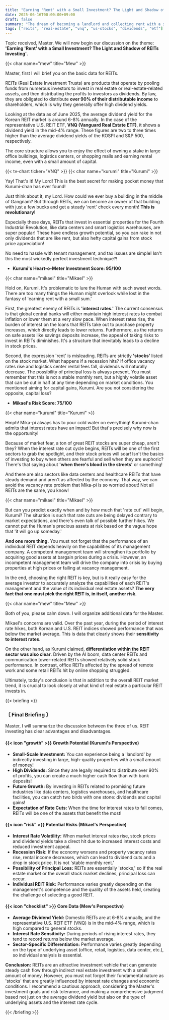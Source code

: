 ```yaml
---
title: "Earning 'Rent' with a Small Investment? The Light and Shadow of REITs Investing"
date: 2025-06-16T00:00:00+09:00
draft: false
summary: "The dream of becoming a landlord and collecting rent with a small investment—is it possible with REITs? From the high dividend yields to the hidden interest rate risks and potential for principal loss, three unique characters delve into everything about REITs investing."
tags: ["reits", "real-estate", "vnq", "us-stocks", "dividends", "etf"]
---
```


<p>Topic received, Master. We will now begin our discussion on the theme: <strong>'Earning 'Rent' with a Small Investment? The Light and Shadow of REITs Investing'</strong>.</p>
{{< char name="mew" title="Mew" >}}
<p>Master, first I will brief you on the basic data for REITs.</p>
<p>REITs (Real Estate Investment Trusts) are products that operate by pooling funds from numerous investors to invest in real estate or real-estate-related assets, and then distributing the profits to investors as dividends. By law, they are obligated to distribute <strong>over 90% of their distributable income</strong> to shareholders, which is why they generally offer high dividend yields.</p>
<p>Looking at the data as of June 2025, the average dividend yield for the Korean REIT market is around 6-8% annually. In the case of the representative U.S. REIT ETF, <strong>VNQ (Vanguard Real Estate ETF)</strong>, it shows a dividend yield in the mid-4% range. These figures are two to three times higher than the average dividend yields of the KOSPI and S&P 500, respectively.</p>
<p>The core structure allows you to enjoy the effect of owning a stake in large office buildings, logistics centers, or shopping malls and earning rental income, even with a small amount of capital.</p>
{{< tv-chart ticker="VNQ" >}}
{{< char name="kurumi" title="Kurumi" >}}
<p>Yay! That's it! My Lord! This is the best secret for making pocket money that Kurumi-chan has ever found!</p>
<p>Just think about it, my Lord. How could we ever buy a building in the middle of Gangnam? But through REITs, we can become an owner of that building with just a few bucks and get a steady 'rent' check every month! <strong>This is revolutionary!</strong></p>
<p>Especially these days, REITs that invest in essential properties for the Fourth Industrial Revolution, like data centers and smart logistics warehouses, are super popular! These have endless growth potential, so you can rake in not only dividends that are like rent, but also hefty capital gains from stock price appreciation!</p>
<p>No need to hassle with tenant management, and tax issues are simple! Isn't this the most wickedly perfect investment technique?!</p>
<ul><li><strong>Kurumi's Heart-o-Meter Investment Score: 95/100</strong></li></ul>
{{< char name="mikael" title="Mikael" >}}
<p>Hold on, Kurumi. It's problematic to lure the Human with such sweet words. There are too many things the Human might overlook while lost in the fantasy of 'earning rent with a small sum.'</p>
<p>First, the greatest enemy of REITs is <strong>'interest rates.'</strong> The current consensus is that global central banks will either maintain high interest rates to combat inflation or lower them at a very slow pace. When interest rates rise, the burden of interest on the loans that REITs take out to purchase property increases, which directly leads to lower returns. Furthermore, as the returns on safe assets like savings deposits increase, the appeal of taking risks to invest in REITs diminishes. It's a structure that inevitably leads to a decline in stock prices.</p>
<p>Second, the expression 'rent' is misleading. REITs are strictly <strong>'stocks'</strong> listed on the stock market. What happens if a recession hits? If office vacancy rates rise and logistics center rental fees fall, dividends will naturally decrease. The possibility of principal loss is always present. You must remember that this is not a stable monthly rent, but a highly volatile asset that can be cut in half at any time depending on market conditions. You mentioned aiming for capital gains, Kurumi. Are you not considering the opposite, capital loss?</p>
<ul><li><strong>Mikael's Risk Score: 75/100</strong></li></ul>
{{< char name="kurumi" title="Kurumi" >}}
<p>Hmph! Mika-pi always has to pour cold water on everything! Kurumi-chan admits that interest rates have an impact! But that's precisely why now is the opportunity!</p>
<p>Because of market fear, a ton of great REIT stocks are super cheap, aren't they? When the interest rate cut cycle begins, REITs will be one of the first sectors to grab the spotlight, and their stock prices will soar! Isn't the basics of investing to buy when others are fearful and sell when they are euphoric? There's that saying about <strong>'when there's blood in the streets'</strong> or something!</p>
<p>And there are also sectors like data centers and healthcare REITs that have steady demand and aren't as affected by the economy. That way, we can avoid the vacancy rate problem that Mika-pi is so worried about! Not all REITs are the same, you know!</p>
{{< char name="mikael" title="Mikael" >}}
<p>But can you predict exactly when and by how much that 'rate cut' will begin, Kurumi? The situation is such that rate cuts are being delayed contrary to market expectations, and there's even talk of possible further hikes. We cannot put the Human's precious assets at risk based on the vague hope that 'it will go up someday.'</p>
<p><strong>And one more thing.</strong> You must not forget that the performance of an individual REIT depends heavily on the capabilities of its management company. A competent management team will strengthen its portfolio by acquiring good assets at bargain prices during a crisis. However, an incompetent management team will drive the company into crisis by buying properties at high prices or failing at vacancy management.</p>
<p>In the end, choosing the right REIT is key, but is it really easy for the average investor to accurately analyze the capabilities of each REIT's management and the value of its individual real estate assets? <strong>The very fact that one must pick the right REIT is, in itself, another risk.</strong></p>
{{< char name="mew" title="Mew" >}}
<p>Both of you, please calm down. I will organize additional data for the Master.</p>
<p>Mikael's concerns are valid. Over the past year, during the period of interest rate hikes, both Korean and U.S. REIT indices showed performance that was below the market average. This is data that clearly shows their <strong>sensitivity to interest rates</strong>.</p>
<p>On the other hand, as Kurumi claimed, <strong>differentiation within the REIT sector was also clear</strong>. Driven by the AI boom, data center REITs and communication tower-related REITs showed relatively solid stock performance. In contrast, office REITs affected by the spread of remote work and some retail REITs hit by online shopping struggled.</p>
<p>Ultimately, today's conclusion is that in addition to the overall REIT market trend, it is crucial to look closely at what kind of real estate a particular REIT invests in.</p>

{{< briefing >}}
<h3><strong>〔 Final Briefing 〕</strong></h3>
<p>Master, I will summarize the discussion between the three of us. REIT investing has clear advantages and disadvantages.</p>

<h4><span class="svg-icon">{{< icon "growth" >}}</span> Growth Potential (Kurumi's Perspective)</h4>
<ul>
    <li><strong>Small-Scale Investment:</strong> You can experience being a 'landlord' by indirectly investing in large, high-quality properties with a small amount of money!</li>
    <li><strong>High Dividends:</strong> Since they are legally required to distribute over 90% of profits, you can create a much higher cash flow than with bank deposits!</li>
    <li><strong>Future Growth:</strong> By investing in REITs related to promising future industries like data centers, logistics warehouses, and healthcare facilities, you can catch two birds with one stone: dividends and capital gains!</li>
    <li><strong>Expectation of Rate Cuts:</strong> When the time for interest rates to fall comes, REITs will be one of the assets that benefit the most!</li>
</ul>

<h4><span class="svg-icon">{{< icon "risk" >}}</span> Potential Risks (Mikael's Perspective)</h4>
<ul>
    <li><strong>Interest Rate Volatility:</strong> When market interest rates rise, stock prices and dividend yields take a direct hit due to increased interest costs and reduced investment appeal.</li>
    <li><strong>Recession Risk:</strong> If the economy worsens and property vacancy rates rise, rental income decreases, which can lead to dividend cuts and a drop in stock price. It is not 'stable monthly rent.'</li>
    <li><strong>Possibility of Principal Loss:</strong> REITs are essentially 'stocks,' so if the real estate market or the overall stock market declines, principal loss can occur.</li>
    <li><strong>Individual REIT Risk:</strong> Performance varies greatly depending on the management's competence and the quality of the assets held, creating the challenge of selecting a good REIT.</li>
</ul>

<h4><span class="svg-icon">{{< icon "checklist" >}}</span> Core Data (Mew's Perspective)</h4>
<ul>
    <li><strong>Average Dividend Yield:</strong> Domestic REITs are at 6-8% annually, and the representative U.S. REIT ETF (VNQ) is in the mid-4% range, which is high compared to general stocks.</li>
    <li><strong>Interest Rate Sensitivity:</strong> During periods of rising interest rates, they tend to record returns below the market average.</li>
    <li><strong>Sector-Specific Differentiation:</strong> Performance varies greatly depending on the type of underlying asset (office, retail, logistics, data center, etc.), so individual analysis is essential.</li>
</ul>

<div class="final-conclusion">
    <p><strong>Conclusion:</strong> REITs are an attractive investment vehicle that can generate steady cash flow through indirect real estate investment with a small amount of money. However, you must not forget their fundamental nature as 'stocks' that are greatly influenced by interest rate changes and economic conditions. I recommend a cautious approach, considering the Master's investment goals and risk tolerance, and making a comprehensive judgment based not just on the average dividend yield but also on the type of underlying assets and the interest rate cycle.</p>
</div>
{{< /briefing >}}